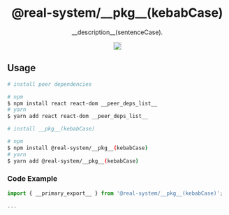 <h1 align="center">@real-system/__pkg__(kebabCase)</h1>
<p align="center">__description__(sentenceCase).</p>
<p align="center">
<a href="https://www.npmjs.com/package/@real-system/__pkg__(kebabCase)"><img src="https://badgen.net/npm/v/@real-system/__pkg__(kebabCase)?label=&icon=npm&color=blue" alt="npm version" height="18"/></a>
</p>

## Usage

```bash
# install peer dependencies

# npm
$ npm install react react-dom __peer_deps_list__
# yarn
$ yarn add react react-dom __peer_deps_list__

# install __pkg__(kebabCase)

# npm
$ npm install @real-system/__pkg__(kebabCase)
# yarn
$ yarn add @real-system/__pkg__(kebabCase)
```

### Code Example

```javascript
import { __primary_export__ } from '@real-system/__pkg__(kebabCase)';

...

```

